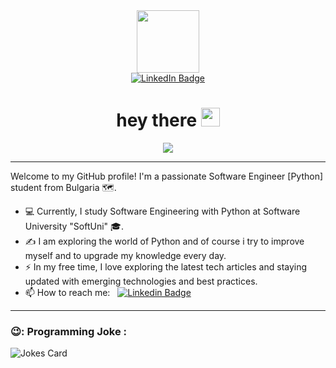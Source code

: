 
<div id="header" align="center">
  <img src="https://media.giphy.com/media/M9gbBd9nbDrOTu1Mqx/giphy.gif" width="100"/>
</div>

<div id="badges"align="center" >
  <a href="https://www.linkedin.com/in/vladislav-rachev-a823072a3/" target="_blank">
    <img src="https://img.shields.io/badge/LinkedIn-blue?style=for-the-badge&logo=linkedin&logoColor=white" alt="LinkedIn Badge"/>
  </a>
</div>

<h1 align="center">
  hey there 
  <img src="https://media.giphy.com/media/hvRJCLFzcasrR4ia7z/giphy.gif" width="30px"/>
</h1>

<div align="center">
  <img src="https://media1.giphy.com/media/bJ4TVNYNUympPgcpem/200w.webp?cid=ecf05e47rg2do9w00bzhqbbp994vgehr5i4c3xi35nxbk6no&ep=v1_gifs_search&rid=200w.webp&ct=g"/>
</div>

---

Welcome to my GitHub profile! I'm a passionate Software Engineer [Python] student from Bulgaria :world_map:. 

- 💻 Currently, I study Software Engineering with Python at Software University "SoftUni" 🎓. 
- ✍️ I am exploring the world of Python and of course i try to improve myself and to upgrade my knowledge every day.
- ⚡ In my free time, I love exploring the latest tech articles and staying updated with emerging technologies and best practices.
- 📫 How to reach me: &nbsp; [![Linkedin Badge](https://img.shields.io/badge/-Vladislav-blue?style=flat&logo=Linkedin&logoColor=white)](//www.linkedin.com/in/vladislav-rachev-a823072a3/)

---
### 😉: Programming Joke :
<!-- Markdown -->
![Jokes Card](https://readme-jokes.vercel.app/api)

<!--
**VR86-web/VR86-web** is a ✨ _special_ ✨ repository because its `README.md` (this file) appears on your GitHub profile.


